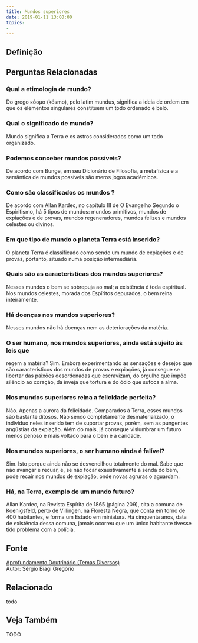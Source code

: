 ```yaml
---
title: Mundos superiores
date: 2019-01-11 13:00:00
topics: 
- 
---
```


## Definição


## Perguntas Relacionadas

### Qual a etimologia de mundo?
Do grego κόσμο (kósmo), pelo latim mundus, significa a ideia de
ordem em que os elementos singulares constituem um todo ordenado e belo.

### Qual o significado de mundo?
Mundo significa a Terra e os astros considerados como um todo
organizado.

### Podemos conceber mundos possíveis?
De acordo com Bunge, em seu Dicionário de Filosofia, a metafísica e a
semântica de mundos possíveis são meros jogos acadêmicos.

### Como são classificados os mundos ?
De acordo com Allan Kardec, no capítulo III de O Evangelho Segundo o
Espiritismo, há 5 tipos de mundos: mundos primitivos, mundos de
expiações e de provas, mundos regeneradores, mundos felizes e mundos
celestes ou divinos.

### Em que tipo de mundo o planeta Terra está inserido?
O planeta Terra é classificado como sendo um mundo de expiações e de
provas, portanto, situado numa posição intermediária.

### Quais são as características dos mundos superiores?
Nesses mundos o bem se sobrepuja ao mal; a existência é toda espiritual.
Nos mundos celestes, morada dos Espíritos depurados, o bem reina
inteiramente.

### Há doenças nos mundos superiores?
Nesses mundos não há doenças nem as deteriorações da matéria.

### O ser humano, nos mundos superiores, ainda está sujeito às leis que
regem a matéria?
Sim. Embora experimentando as sensações e desejos que são
característicos dos mundos de provas e expiações, já consegue se
libertar das paixões desordenadas que escravizam, do orgulho que impõe
silêncio ao coração, da inveja que tortura e do ódio que sufoca a alma.

### Nos mundos superiores reina a felicidade perfeita?
Não. Apenas a aurora da felicidade. Comparados à Terra, esses mundos são
bastante ditosos. Não sendo completamente desmaterializado, o indivíduo
neles inserido tem de suportar provas, porém, sem as pungentes angústias
da expiação. Além do mais, já consegue vislumbrar um futuro menos penoso
e mais voltado para o bem e a caridade.

### Nos mundos superiores, o ser humano ainda é falível?
Sim. Isto porque ainda não se desvencilhou totalmente do mal. Sabe que
não avançar é recuar, e, se não focar exaustivamente a senda do bem,
pode recair nos mundos de expiação, onde novas agruras o aguardam.

### Há, na Terra, exemplo de um mundo futuro?
Allan Kardec, na Revista Espírita de 1865 (página 209), cita a comuna
de Koenigsfeld, perto de Villingen, na Floresta Negra, que conta em
torno de 400 habitantes, e forma um Estado em miniatura. Há cinquenta
anos, data de existência dessa comuna, jamais ocorreu que um único
habitante tivesse tido problema com a polícia.



## Fonte
[Aprofundamento Doutrinário (Temas Diversos)](https://sites.google.com/view/aprofundamentodoutrinario/mundos-superiores)  
Autor: Sérgio Biagi Gregório



## Relacionado
todo

## Veja Também
TODO


